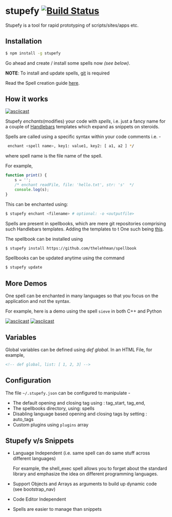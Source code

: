 # stupefy [![Build Status](https://travis-ci.org/samarsault/stupefy.svg?branch=master)](https://travis-ci.org/samarsault/stupefy)
Stupefy is a tool for rapid prototyping of scripts/sites/apps etc.

## Installation

```sh
$ npm install -g stupefy
```

Go ahead and create / install some spells now *(see below)*.

**NOTE**: To install and update spells, [git](https://git-scm.com/) is required

Read the Spell creation guide [here](https://github.com/thelehhman/stupefy/wiki/Spell-Creation).

## How it works

[![asciicast](https://asciinema.org/a/139693.png)](https://asciinema.org/a/139693?t=2&speed=1.5)

Stupefy *enchants*(modifies) your code with *spells*, i.e. just a fancy name for a couple of [Handlebars](http://handlebarsjs.com) templates which expand as snippets on steroids.

Spells are called using a specific syntax within your code comments i.e. -

```sh
 enchant <spell name>, key1: value1, key2: [ a1, a2 ] */
```
where spell name is the file name of the spell.

 For example,
```js
function print() {
    s = '';
    /* enchant readFile, file: 'hello.txt', str: 's'  */
    console.log(s);
}
```

This can be enchanted using:
```sh
$ stupefy enchant <filename> # optional: -o <outputfile>
```

Spells are present in spellbooks, which are mere git repositories comprising such Handlebars templates. Adding the templates to t One such being [this](http://github.com/thelehhman/spellbook).

The spellbook can be installed using

```sh
$ stupefy install https://github.com/thelehhman/spellbook
```

Spellbooks can be updated anytime using the command
```sh
$ stupefy update
```
## More Demos

One spell can be enchanted in many languages so that you focus on the application and not the syntax.

For example, here is a demo using the spell ``sieve`` in both C++ and Python

[![asciicast](https://asciinema.org/a/139713.png)](https://asciinema.org/a/139713?t=2&speed=1.5)
[![asciicast](https://asciinema.org/a/139716.png)](https://asciinema.org/a/139716?t=3&speed=1.5)

## Variables

Global variables can be defined using *def global*. In an HTML File, for example,
```html
<!-- def global, list: [ 1, 2, 3] -->
```

## Configuration

The file ```~/.stupefy.json``` can be configured to manipulate -
- The default opening and closing tag using : tag_start, tag_end, 
- The spellbooks directory, using: spells 
- Disabling language based opening and closing tags by setting : auto_tags
- Custom plugins using ``plugins`` array

## Stupefy v/s Snippets

- Language Independent (i.e. same spell can do same stuff across different languages)

  For example, the shell_exec spell allows you to forget about the standard library and emphasize the idea on different programming languages.
- Support Objects and Arrays as arguments to build up dynamic code (see bootstrap_nav)
- Code Editor Independent
- Spells are easier to manage than snippets
